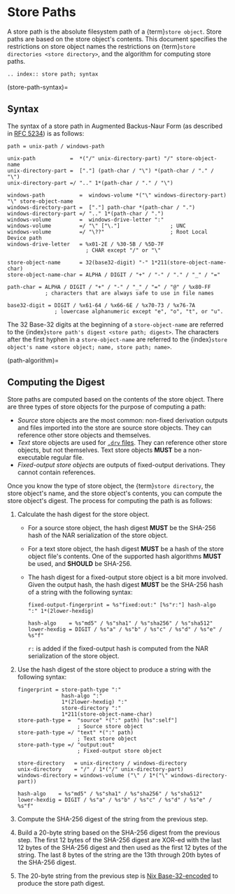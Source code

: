 # Store Paths

A store path is the absolute filesystem path of a {term}`store object`.
Store paths are based on the store object's contents.
This document specifies the restrictions on store object names
the restrictions on {term}`store directories <store directory>`,
and the algorithm for computing store paths.

```{eval-rst}
.. index:: store path; syntax
```

(store-path-syntax)=
## Syntax

The syntax of a store path in Augmented Backus-Naur Form (as described in [RFC 5234][])
is as follows:

```abnf
path = unix-path / windows-path

unix-path           =  *("/" unix-directory-part) "/" store-object-name
unix-directory-part =  ["."] (path-char / "\") *(path-char / "." / "\")
unix-directory-part =/ ".." 1*(path-char / "." / "\")

windows-path           =  windows-volume *("\" windows-directory-part) "\" store-object-name
windows-directory-part =  ["."] path-char *(path-char / ".")
windows-directory-part =/ ".." 1*(path-char / ".")
windows-volume         =  windows-drive-letter ":"
windows-volume         =/ "\" ["\."]                ; UNC
windows-volume         =/ "\??"                     ; Root Local Device path
windows-drive-letter   = %x01-2E / %30-5B / %5D-7F
                         ; CHAR except "/" or "\"

store-object-name      = 32(base32-digit) "-" 1*211(store-object-name-char)
store-object-name-char = ALPHA / DIGIT / "+" / "-" / "." / "_" / "="

path-char = ALPHA / DIGIT / "+" / "-" / "_" / "=" / "@" / %x80-FF
            ; characters that are always safe to use in file names

base32-digit = DIGIT / %x61-64 / %x66-6E / %x70-73 / %x76-7A
               ; lowercase alphanumeric except "e", "o", "t", or "u".
```

The 32 Base-32 digits at the beginning of a `store-object-name`
are referred to the {index}`store path's digest <store path; digest>`.
The characters after the first hyphen in a `store-object-name`
are referred to the {index}`store object's name <store object; name, store path; name>`.

[RFC 5234]: https://datatracker.ietf.org/doc/html/rfc5234

(path-algorithm)=
## Computing the Digest

Store paths are computed based on the contents of the store object.
There are three types of store objects for the purpose of computing a path:

- *Source* store objects are the most common:
  non-fixed derivation outputs
  and files imported into the store are source store objects.
  They can reference other store objects and themselves.
- *Text* store objects are used for [`.drv` files](project:#drv-format).
  They can reference other store objects, but not themselves.
  Text store objects **MUST** be a non-executable regular file.
- *Fixed-output store objects* are outputs of fixed-output derivations.
  They cannot contain references.

Once you know the type of store object,
the {term}`store directory`,
the store object's name,
and the store object's contents,
you can compute the store object's digest.
The process for computing the path is as follows:

1. Calculate the hash digest for the store object.

   - For a source store object,
     the hash digest **MUST** be the SHA-256 hash
     of the NAR serialization of the store object.

   - For a text store object,
     the hash digest **MUST** be a hash of the store object file's contents.
     One of the supported hash algorithms **MUST** be used,
     and **SHOULD** be SHA-256.

   - The hash digest for a fixed-output store object is a bit more involved.
     Given the output hash, the hash digest **MUST** be the SHA-256 hash
     of a string with the following syntax:

     ```abnf
     fixed-output-fingerprint = %s"fixed:out:" [%s"r:"] hash-algo ":" 1*(2lower-hexdig)

     hash-algo    = %s"md5" / %s"sha1" / %s"sha256" / %s"sha512"
     lower-hexdig = DIGIT / %s"a" / %s"b" / %s"c" / %s"d" / %s"e" / %s"f"
     ```

     `r:` is added if the fixed-output hash is computed
     from the NAR serialization of the store object.

2. Use the hash digest of the store object
   to produce a string with the following syntax:

   ```abnf
   fingerprint = store-path-type ":"
                 hash-algo ":"
                 1*(2lower-hexdig) ":"
                 store-directory ":"
                 1*211(store-object-name-char)
   store-path-type =  "source" *(":" path) [%s":self"]
                      ; Source store object
   store-path-type =/ "text" *(":" path)
                      ; Text store object
   store-path-type =/ "output:out"
                      ; Fixed-output store object

   store-directory   = unix-directory / windows-directory
   unix-directory    = "/" / 1*("/" unix-directory-part)
   windows-directory = windows-volume ("\" / 1*("\" windows-directory-part))

   hash-algo    = %s"md5" / %s"sha1" / %s"sha256" / %s"sha512"
   lower-hexdig = DIGIT / %s"a" / %s"b" / %s"c" / %s"d" / %s"e" / %s"f"
   ```

3. Compute the SHA-256 digest of the string from the previous step.

4. Build a 20-byte string based on the SHA-256 digest from the previous step.
   The first 12 bytes of the SHA-256 digest
   are XOR-ed with the last 12 bytes of the SHA-256 digest
   and then used as the first 12 bytes of the string.
   The last 8 bytes of the string
   are the 13th through 20th bytes of the SHA-256 digest.

5. The 20-byte string from the previous step
   is [Nix Base-32-encoded](https://edolstra.github.io/pubs/phd-thesis.pdf#page=97)
   to produce the store path digest.

